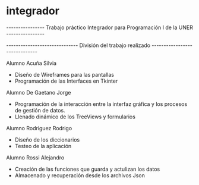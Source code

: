 # integrador
---------------- Trabajo práctico Integrador para Programación I de la UNER ----------------


------------------------------ División del trabajo realizado ------------------------------

Alumno Acuña Silvia

* Diseño de Wireframes para las pantallas
* Programación de las Interfaces en Tkinter

Alumno De Gaetano Jorge

* Programación de la interacción entre la interfaz gráfica y los procesos de gestión de datos.
* Llenado dinámico de los TreeViews y formularios

Alumno Rodriguez Rodrigo 

* Diseño de los diccionarios
* Testeo de la aplicación

Alumno Rossi Alejandro

* Creación de las funciones que guarda y actulizan los datos
* Almacenado y recuperación desde los archivos Json
